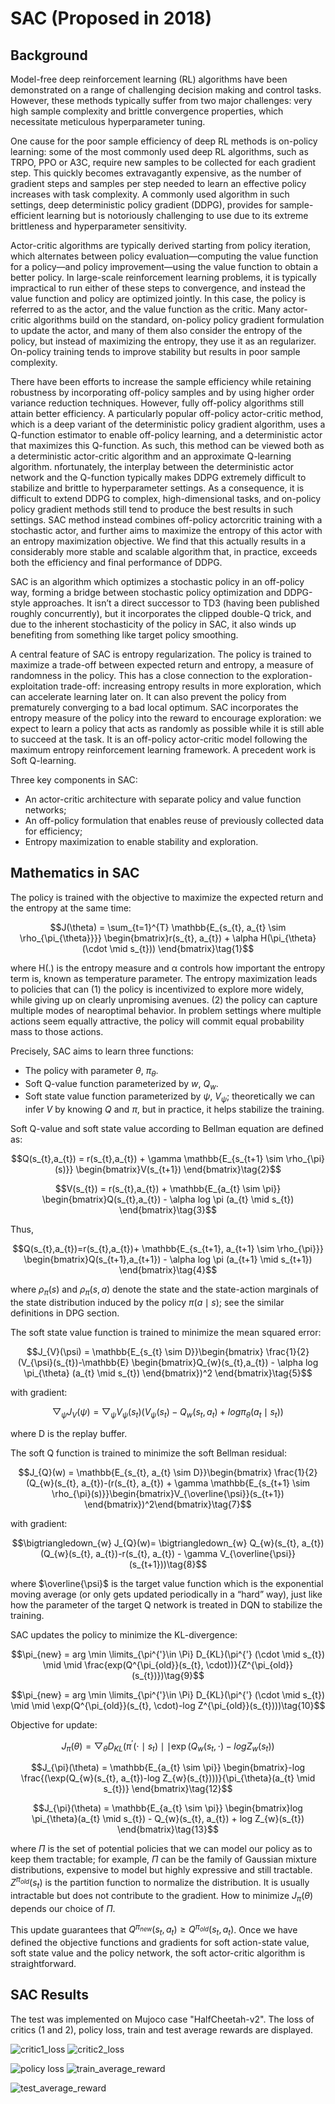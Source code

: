 # SAC (Proposed in 2018)

## Background

Model-free deep reinforcement learning (RL) algorithms have been demonstrated on a range of challenging decision making and control tasks. However, these methods typically suffer from two major challenges: very high sample complexity and brittle convergence properties, which necessitate meticulous hyperparameter tuning.

One cause for the poor sample efficiency of deep RL methods is on-policy learning: some of the most commonly used deep RL algorithms, such as TRPO, PPO or A3C, require new samples to be collected for each gradient step. This quickly becomes extravagantly expensive, as the number of gradient steps and samples per step needed to learn an effective policy increases with task complexity.  A commonly used algorithm in such settings, deep deterministic policy gradient (DDPG), provides
for sample-efficient learning but is notoriously challenging to use due to its extreme brittleness and hyperparameter
sensitivity.

Actor-critic algorithms are typically derived starting from policy iteration, which alternates between policy evaluation—computing the value function for a policy—and policy improvement—using the value function to obtain a better policy. In
large-scale reinforcement learning problems, it is typically impractical to run either of these steps to convergence, and
instead the value function and policy are optimized jointly. In this case, the policy is referred to as the actor, and the
value function as the critic. Many actor-critic algorithms build on the standard, on-policy policy gradient formulation
to update the actor, and many of them also consider the entropy of the policy, but instead of
maximizing the entropy, they use it as an regularizer. On-policy training tends to improve stability but results in poor sample complexity.

There have been efforts to increase the sample efficiency while retaining robustness by incorporating off-policy samples and by using higher order variance reduction techniques. However, fully off-policy algorithms still attain better efficiency. A particularly popular off-policy actor-critic method, which is a deep variant of the deterministic policy gradient algorithm,
uses a Q-function estimator to enable off-policy learning, and a deterministic actor that maximizes this Q-function. As such, this method can be viewed both as a deterministic actor-critic algorithm and an approximate Q-learning algorithm. nfortunately, the interplay between the deterministic actor network and the Q-function typically makes DDPG extremely difficult to stabilize and brittle to hyperparameter settings. As a consequence, it is difficult to extend DDPG to complex,
high-dimensional tasks, and on-policy policy gradient methods still tend to produce the best results in such settings. SAC method instead combines off-policy actorcritic training with a stochastic actor, and further aims to maximize the entropy of this actor with an entropy maximization objective. We find that this actually results in a considerably more stable and scalable algorithm that, in practice, exceeds both the efficiency and final performance of DDPG.

SAC is an algorithm which optimizes a stochastic policy in an off-policy way, forming a bridge between stochastic policy optimization and DDPG-style approaches. It isn’t a direct successor to TD3 (having been published roughly concurrently), but it incorporates the clipped double-Q trick, and due to the inherent stochasticity of the policy in SAC, it also winds up benefiting from something like target policy smoothing. 

A central feature of SAC is entropy regularization. The policy is trained to maximize a trade-off between expected return and entropy, a measure of randomness in the policy. This has a close connection to the exploration-exploitation trade-off: increasing entropy results in more exploration, which can accelerate learning later on. It can also prevent the policy from prematurely converging to a bad local optimum. SAC incorporates the entropy measure of the policy into the reward to encourage exploration: we expect to learn a policy that acts as randomly as possible while it is still able to succeed at the task. It is an off-policy actor-critic model following the maximum entropy reinforcement learning framework. A precedent work is Soft Q-learning.

Three key components in SAC:

- An actor-critic architecture with separate policy and value function networks;
- An off-policy formulation that enables reuse of previously collected data for efficiency;
- Entropy maximization to enable stability and exploration.

## Mathematics in SAC

The policy is trained with the objective to maximize the expected return and the entropy at the same time:

$$J(\theta) =  \sum_{t=1}^{T} \mathbb{E_{s_{t}, a_{t} \sim \rho_{\pi_{\theta}}}} \begin{bmatrix}r(s_{t}, a_{t}) + \alpha H(\pi_{\theta}(\cdot \mid s_{t})) \end{bmatrix}\tag{1}$$
 
where H(.) is the entropy measure and α controls how important the entropy term is, known as temperature parameter. The entropy maximization leads to policies that can (1) the policy is incentivized to explore more widely, while giving up on clearly unpromising avenues. (2) the policy can capture multiple modes of nearoptimal behavior. In problem settings where multiple actions seem equally attractive, the policy will commit equal probability mass to those actions.

Precisely, SAC aims to learn three functions:

- The policy with parameter $\theta$, $\pi_{\theta}$.
- Soft Q-value function parameterized by $w$, $Q_{w}$.
- Soft state value function parameterized by $\psi$, $V_{\psi}$; theoretically we can infer $V$ by knowing $Q$ and $\pi$, but in practice, it helps stabilize the training.

Soft Q-value and soft state value according to Bellman equation are defined as:

$$Q(s_{t},a_{t}) = r(s_{t},a_{t}) + \gamma \mathbb{E_{s_{t+1} \sim \rho_{\pi}(s)}} \begin{bmatrix}V(s_{t+1}) \end{bmatrix}\tag{2}$$

$$V(s_{t}) = r(s_{t},a_{t}) + \mathbb{E_{a_{t} \sim \pi}} \begin{bmatrix}Q(s_{t},a_{t}) - \alpha log \pi (a_{t} \mid s_{t}) \end{bmatrix}\tag{3}$$

Thus, 

$$Q(s_{t},a_{t})=r(s_{t},a_{t})+ \mathbb{E_{s_{t+1}, a_{t+1} \sim \rho_{\pi}}} \begin{bmatrix}Q(s_{t+1},a_{t+1}) - \alpha log \pi (a_{t+1} \mid s_{t+1}) \end{bmatrix}\tag{4}$$

where $\rho_{\pi}(s)$ and $\rho_{\pi}(s,a)$ denote the state and the state-action marginals of the state distribution induced by the policy $\pi(a \mid s)$; see the similar definitions in DPG section.

The soft state value function is trained to minimize the mean squared error:

$$J_{V}(\psi) = \mathbb{E_{s_{t} \sim D}}\begin{bmatrix} \frac{1}{2}(V_{\psi}(s_{t})-\mathbb{E} \begin{bmatrix}Q_{w}(s_{t},a_{t}) - \alpha log \pi_{\theta} (a_{t} \mid s_{t}) \end{bmatrix})^2 \end{bmatrix}\tag{5}$$

with gradient:

$$\bigtriangledown_{\psi} J_{V}(\psi)= \bigtriangledown_{\psi} V_{\psi}(s_{t}) (V_{\psi}(s_{t})-Q_{w}(s_{t}, a_{t}) + log \pi_{\theta}(a_{t} \mid s_{t}))\tag{6}$$

where D is the replay buffer.

The soft Q function is trained to minimize the soft Bellman residual:

$$J_{Q}(w) = \mathbb{E_{s_{t}, a_{t} \sim D}}\begin{bmatrix} \frac{1}{2}(Q_{w}(s_{t}, a_{t})-(r(s_{t}, a_{t}) + \gamma \mathbb{E_{s_{t+1} \sim \rho_{\pi}(s)}}\begin{bmatrix}V_{\overline{\psi}}(s_{t+1}) \end{bmatrix})^2\end{bmatrix}\tag{7}$$

with gradient: 

$$\bigtriangledown_{w} J_{Q}(w)= \bigtriangledown_{w} Q_{w}(s_{t}, a_{t}) (Q_{w}(s_{t}, a_{t})-r(s_{t}, a_{t}) - \gamma  V_{\overline{\psi}}(s_{t+1}))\tag{8}$$

where $\overline{\psi}$ is the target value function which is the exponential moving average (or only gets updated periodically in a “hard” way), just like how the parameter of the target Q network is treated in DQN to stabilize the training.

SAC updates the policy to minimize the KL-divergence:

$$\pi_{new} = arg \min \limits_{\pi^{'}\in \Pi} D_{KL}(\pi^{'} (\cdot \mid s_{t}) \mid \mid \frac{exp(Q^{\pi_{old}}(s_{t}, \cdot))}{Z^{\pi_{old}}(s_{t})})\tag{9}$$

$$\pi_{new} = arg \min \limits_{\pi^{'}\in \Pi} D_{KL}(\pi^{'} (\cdot \mid s_{t}) \mid \mid \exp(Q^{\pi_{old}}(s_{t}, \cdot)-log Z^{\pi_{old}}(s_{t})))\tag{10}$$

Objective for update: 

$$J_{\pi}(\theta) = \bigtriangledown_{\theta}D_{KL}(\pi^{'} (\cdot \mid s_{t}) \mid \mid \exp(Q_{w}(s_{t}, \cdot) - log Z_{w}(s_{t}))\tag{11}$$

$$J_{\pi}(\theta) = \mathbb{E_{a_{t} \sim \pi}} \begin{bmatrix}-log \frac{(\exp(Q_{w}(s_{t}, a_{t})-log Z_{w}(s_{t})))}{\pi_{\theta}(a_{t} \mid s_{t})} \end{bmatrix}\tag{12}$$

$$J_{\pi}(\theta) = \mathbb{E_{a_{t} \sim \pi}} \begin{bmatrix}log \pi_{\theta}(a_{t} \mid s_{t}) - Q_{w}(s_{t}, a_{t}) + log Z_{w}(s_{t})  \end{bmatrix}\tag{13}$$

where $\Pi$ is the set of potential policies that we can model our policy as to keep them tractable; for example, $\Pi$ can be the family of Gaussian mixture distributions, expensive to model but highly expressive and still tractable. $Z^{\pi_{old}}(s_{t})$ is the partition function to normalize the distribution. It is usually intractable but does not contribute to the gradient. How to minimize $J_\pi(\theta)$ depends our choice of $\Pi$.

This update guarantees that $Q^{\pi_{new}}(s_{t},a_{t}) \ge Q^{\pi_{old}}(s_{t},a_{t})$. Once we have defined the objective functions and gradients for soft action-state value, soft state value and the policy network, the soft actor-critic algorithm is straightforward.

## SAC Results

The test was implemented on Mujoco case "HalfCheetah-v2". The loss of critics (1 and 2), policy loss, train and test average rewards are displayed. 

![critic1_loss](https://github.com/colin-zgf/RL-Algorithms/blob/master/images/SAC_result/critic1_loss.png)
![critic2_loss](https://github.com/colin-zgf/RL-Algorithms/blob/master/images/SAC_result/critic2_loss.png)

![policy loss](https://github.com/colin-zgf/RL-Algorithms/blob/master/images/SAC_result/policy_loss.png)
![train_average_reward](https://github.com/colin-zgf/RL-Algorithms/blob/master/images/SAC_result/train_average_rewards.png)

![test_average_reward](https://github.com/colin-zgf/RL-Algorithms/blob/master/images/SAC_result/test_average_rewards.png)
